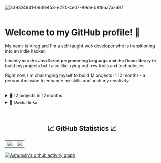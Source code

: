 ![339324941-0936ef53-e220-4e07-89de-b819aa7a3697](https://github.com/user-attachments/assets/a0e321db-1d4a-4c4c-a634-94fc9692de10)
<br>
<br>
# Welcome to my GitHub profile! 👋

My name is Virag and I'm a self-taught web developer who is transitioning into an indie hacker.

I mainly use the JavaScript programming language and the React library to build my projects but I also like trying out new tools and technologies.

Right now, I'm challenging myself to build 12 projects in 12 months - a personal mission to enhance my skills and push my creativity.
<br>
<br>
<details>
 <summary>🖥 12 projects in 12 months</summary><br>

 - January: [FrontEndCheats](https://frontendcheats.netlify.app/)
   
</details>

<details>
 <summary>📌 Useful links</summary>

 - Prepare for front-end interviews: [GreatFrontEnd](https://www.greatfrontend.com?fpr=virag48)
 
 - Practice your front-end coding skills: [iCodeThis](https://iCodeThis.com/?ref=virag)
</details>
<br>
<br>
<h2 align="center">
 📈 GitHub Statistics 📈
</h2>
<div><table><tr><td width="50%"><img src="https://github-readme-stats.vercel.app/api?username=virag-ky&show_icons=true&theme=catppuccin_mocha"></td><td width="50%"><img src="https://github-readme-streak-stats-eight.vercel.app/?user=virag-ky&hide_border=false&ring=94e2d5&sideNums=cdd6f4&stroke=fff&background=1e1e2e&sideLabels=c19eeb&dates=94e2d5&fire=c19eeb&currStreakLabel=c19eeb&currStreakNum=cdd6f4&date_format=M%20j%5B%2C%20Y%5D"></td></tr></table></div>


[![Ashutosh's github activity graph](https://github-readme-activity-graph.vercel.app/graph?username=virag-ky&bg_color=1e1e2e&color=94e2d5&line=c19eeb&point=94e2d5&area=true&hide_border=false)](https://github.com/ashutosh00710/github-readme-activity-graph)
